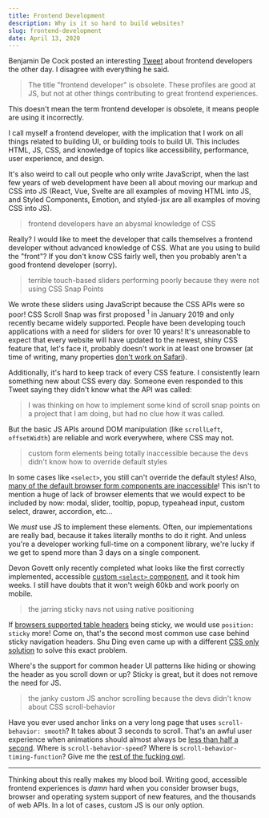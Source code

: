```yaml
---
title: Frontend Development
description: Why is it so hard to build websites?
slug: frontend-development
date: April 13, 2020
---
```


Benjamin De Cock posted an interesting [Tweet](https://twitter.com/bdc/status/1249597086007345157?s=20) about frontend developers the other day. I disagree with everything he said.

> The title "frontend developer" is obsolete. These profiles are good at JS, but not at other things contributing to great frontend experiences.

This doesn't mean the term frontend developer is obsolete, it means people are using it incorrectly.

I call myself a frontend developer, with the implication that I work on all things related to building UI, or building tools to build UI. This includes HTML, JS, CSS, and knowledge of topics like accessibility, performance, user experience, and design.

It's also weird to call out people who only write JavaScript, when the last few years of web development have been all about moving our markup and CSS into JS (React, Vue, Svelte are all examples of moving HTML into JS, and Styled Components, Emotion, and styled-jsx are all examples of moving CSS into JS).

> frontend developers have an abysmal knowledge of CSS

Really? I would like to meet the developer that calls themselves a frontend developer without advanced knowledge of CSS. What are you using to build the "front"? If you don't know CSS fairly well, then you probably aren't a good frontend developer (sorry).

> terrible touch-based sliders performing poorly because they were not using CSS Snap Points

We wrote these sliders using JavaScript because the CSS APIs were so poor! CSS Scroll Snap was first proposed <sup>1</sup> in January 2019 and only recently became widely supported. People have been developing touch applications with a need for sliders for over 10 years! It's unreasonable to expect that every website will have updated to the newest, shiny CSS feature that, let's face it, probably doesn't work in at least one browser (at time of writing, many properties [don't work on Safari](https://developer.mozilla.org/en-US/docs/Web/CSS/scroll-padding-top#Browser_compatibility)).

Additionally, it's hard to keep track of every CSS feature. I consistently learn something new about CSS every day. Someone even responded to this Tweet saying they didn't know what the API was called:

> I was thinking on how to implement some kind of scroll snap points on a project that I am doing, but had no clue how it was called.

But the basic JS APIs around DOM manipulation (like `scrollLeft`, `offsetWidth`) are reliable and work everywhere, where CSS may not.

> custom form elements being totally inaccessible because the devs didn't know how to override default styles

In some cases like `<select>`, you still can't override the default styles! Also, [many of the default browser form components are inaccessible](https://daverupert.com/2020/02/html-the-inaccessible-parts/)! This isn't to mention a huge of lack of browser elements that we would expect to be included by now: modal, slider, tooltip, popup, typeahead input, custom select, drawer, accordion, etc...

We _must_ use JS to implement these elements. Often, our implementations are really bad, because it takes literally months to do it right. And unless you're a developer working full-time on a component library, we're lucky if we get to spend more than 3 days on a single component.

Devon Govett only recently completed what looks like the first correctly implemented, accessible [custom `<select>` component](https://twitter.com/devongovett/status/1248304777588441088?s=20), and it took him weeks. I still have doubts that it won't weigh 60kb and work poorly on mobile.

> the jarring sticky navs not using native positioning

If [browsers supported table headers]() being sticky, we would use `position: sticky` more! Come on, that's the second most common use case behind sticky navigation headers. Shu Ding even came up with a different [CSS only solution](https://twitter.com/shuding_/status/1148721530496380930?s=20) to solve this exact problem.

Where's the support for common header UI patterns like hiding or showing the header as you scroll down or up? Sticky is great, but it does not remove the need for JS.

> the janky custom JS anchor scrolling because the devs didn't know about CSS scroll-behavior

Have you ever used anchor links on a very long page that uses `scroll-behavior: smooth`? It takes about 3 seconds to scroll. That's an awful user experience when animations should almost always be [less than half a second](https://material.io/design/motion/speed.html#duration). Where is `scroll-behavior-speed`? Where is `scroll-behavior-timing-function`? Give me the [rest of the fucking owl](https://external-preview.redd.it/DodWFQ9mQkVyWoKFa0ZIu12PYrPo3P2T0taaK-lgJCo.png?width=530&auto=webp&s=034d71021191d7e4229efddf6d0df1e60e5f6477).

---

Thinking about this really makes my blood boil. Writing good, accessible frontend experiences is _damn_ hard when you consider browser bugs, browser and operating system support of new features, and the thousands of web APIs. In a lot of cases, custom JS is our only option.
